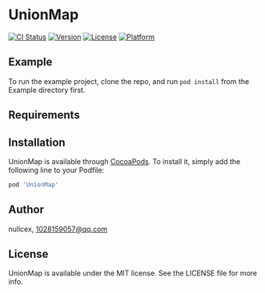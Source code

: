 # UnionMap

[![CI Status](https://img.shields.io/travis/nullcex/UnionMap.svg?style=flat)](https://travis-ci.org/nullcex/UnionMap)
[![Version](https://img.shields.io/cocoapods/v/UnionMap.svg?style=flat)](https://cocoapods.org/pods/UnionMap)
[![License](https://img.shields.io/cocoapods/l/UnionMap.svg?style=flat)](https://cocoapods.org/pods/UnionMap)
[![Platform](https://img.shields.io/cocoapods/p/UnionMap.svg?style=flat)](https://cocoapods.org/pods/UnionMap)

## Example

To run the example project, clone the repo, and run `pod install` from the Example directory first.

## Requirements

## Installation

UnionMap is available through [CocoaPods](https://cocoapods.org). To install
it, simply add the following line to your Podfile:

```ruby
pod 'UnionMap'
```

## Author

nullcex, 1028159057@qq.com

## License

UnionMap is available under the MIT license. See the LICENSE file for more info.
